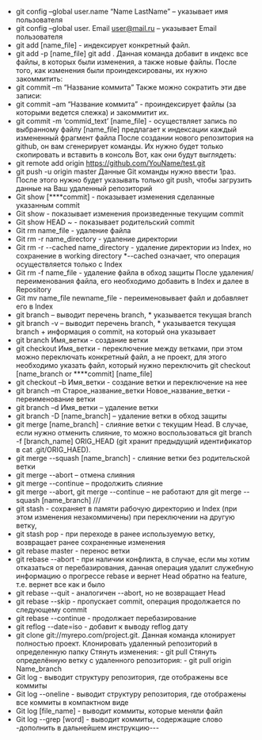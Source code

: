- git config –global user.name “Name LastName” – указывает имя пользователя
- git config –global user. Email user@mail.ru – указывает Email пользователя
- git add [name_file] - индексирует конкретный файл.
- git add -p [name_file] git add .
Данная команда добавит в индекс все файлы, в которых были изменения, а также новые файлы.
После того, как изменения были проиндексированы, их нужно закоммитить:
- git commit –m “Название коммита”
Также можно сократить эти две записи:
- git commit –am “Название коммита” - проиндексирует файлы (за которыми ведется слежка) и закоммитит их.
- git commit -m ‘commid_text’ [name_file] - осуществляет запись по выбранному файлу [name_file] предлагает к индексации каждый измененный фрагмент файла
После создании нового репозитория на github, он вам сгенерирует команды. Их нужно будет только скопировать и вставить в консоль
Вот, как они будут выглядеть:
- git remote add origin https://github.com/YouName/test.git
- git push -u origin master
Данные Git команды нужно ввести 1раз. После этого нужно будет указывать только git push, чтобы загрузить данные на Ваш удаленный репозиторий
- Git show [****commit] - показывает изменения сделанные указанным commit
- Git show - показывает изменения произведенные текущим commit
- Git show HEAD ~ - показывает родительский commit
- Git rm name_file - удаление файла
- Git rm -r name_directory - удаление директории
- Git rm -r --cached name_directory - удаление директории из Index, но сохранение в working directory
*--cached означает, что операция осуществляется только с Index 
- Git rm -f name_file - удаление файла в обход защиты
После удаления/переименования файла, его необходимо добавить в Index и далее в Repository
- Git mv name_file newname_file - переименовывает файл и добавляет его в Index
- git branch – выводит перечень branch, * указывается текущая branch
- git branch -v – выводит перечень branch, * указывается текущая branch + информация о commit, на который она указывает
- git branch Имя_ветки - создание ветки
- git checkout Имя_ветки - переключение между ветками, при этом можно переключать конкретный файл, а не проект, для этого необходимо указать файл, который нужно переключить git checkout [name_branch or ****commit] [name_file]
- git checkout –b Имя_ветки - создание ветки и переключение на нее
- git branch –m Старое_название_ветки Новое_название_ветки - переименование ветки
- git branch –d Имя_ветки – удаление ветки
- git branch -D [name_branch] – удаление ветки в обход защиты
- git merge [name_branch] - cлияние ветки с текущим Head. В случае, если нужно отменить слияние, то можно воспользоваться git branch -f [branch_name] ORIG_HEAD (git хранит предыдущий идентификатор в cat .git/ORIG_HAED).
- git merge --squash [name_branch] - слияние ветки без родительской ветки
- git merge --abort – отмена слияния
- git merge --continue – продолжить слияние
- git merge --abort, git merge --continue – не работают для git merge --squash [name_branch] ///
- git stash - сохраняет в памяти рабочую директорию и Index (при этом изменения незакоммичены) при переключении на другую ветку, 
- git stash pop - при переходе в ранее используемую ветку, возвращает ранее сохраненные изменения 
- git rebase master - перенос ветки
- git rebase --abort - при наличии конфликта, в случае, если мы хотим отказаться от перебазирования, данная операция удалит служебную информацию о прогрессе rebase и вернет Head обратно на feature, т.е. вернет все как и было
- git rebase --quit - аналогичен --abort, но не возвращает Head
- git rebase --skip - пропускает commit, операция продолжается по следующему commit
- git rebase --continue - продолжает перебазирование
- git reflog --date=iso - добавит к выводу reflog дату
- git clone git://myrepo.com/project.git. Данная команда клонирует полностью проект. Клонировать удаленный репозиторий в определенную папку
Стянуть изменения: - git pull
Стянуть определённую ветку с удаленного репозитория: - git pull origin Name_branch
- Git log - выводит структуру репозитория, где отображены все коммиты
- Git log --oneline - выводит структуру репозитория, где отображены все коммиты в компактном виде
- Git log [file_name] - выводит коммиты, которые меняли файл
- Git log --grep [word] - выводит коммиты, содержащие слово
-дополнить в дальнейшем инструкцию---